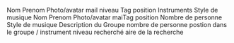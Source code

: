 Nom
	Prenom
    Photo/avatar
    mail
    niveau
    Tag
    position
    Instruments
    Style de musique
    Nom
    Prenom
    Photo/avatar
                    	maiTag	position
                            		Nombre de personne	Style de musique	Description du Groupe	nombre de personne	postion dans le groupe / instrument	niveau recherché	aire de la recherche					
